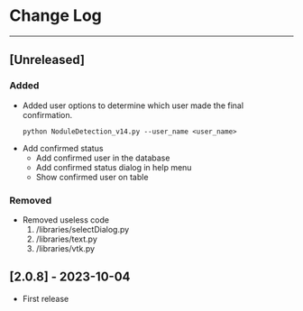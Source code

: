 # Change Log
---
## [Unreleased]
### Added
- Added user options to determine which user made the final confirmation.
    ```shell
    python NoduleDetection_v14.py --user_name <user_name>
    ```
- Add confirmed status
    - Add confirmed user in the database
    - Add confirmed status dialog in help menu
    - Show confirmed user on table
### Removed
- Removed useless code
    1. /libraries/selectDialog.py
    2. /libraries/text.py
    3. /libraries/vtk.py

## [2.0.8] - 2023-10-04
- First release
```